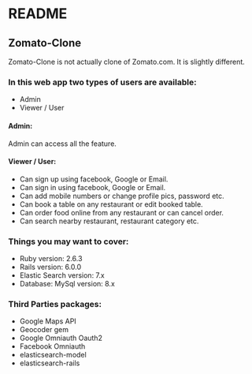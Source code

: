 # README

## Zomato-Clone
Zomato-Clone is not actually clone of Zomato.com. It is slightly different.

### In this web app two types of users are available: 
  * Admin
  * Viewer / User

#### Admin:
  Admin can access all the feature.

#### Viewer / User:
  * Can sign up using facebook, Google or Email.
  * Can sign in using facebook, Google or Email.
  * Can add mobile numbers or change profile pics, password etc.
  * Can book a table on any restaurant or edit booked table.
  * Can order food online from any restaurant or can cancel order.
  * Can search nearby restaurant, restaurant category etc.

### Things you may want to cover:
  * Ruby version: 2.6.3
  * Rails version: 6.0.0
  * Elastic Search version: 7.x
  * Database: MySql version: 8.x

### Third Parties packages:
  * Google Maps API
  * Geocoder gem
  * Google Omniauth Oauth2
  * Facebook Omniauth
  * elasticsearch-model
  * elasticsearch-rails